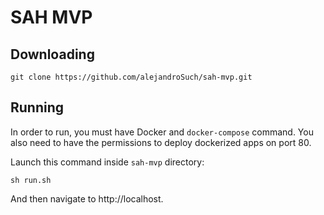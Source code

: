 # SAH MVP

## Downloading

```
git clone https://github.com/alejandroSuch/sah-mvp.git
```

## Running

In order to run, you must have Docker and `docker-compose` command. You also need to have the permissions to deploy dockerized apps on port 80.

Launch this command inside `sah-mvp` directory:

```
sh run.sh
```

And then navigate to http://localhost.
